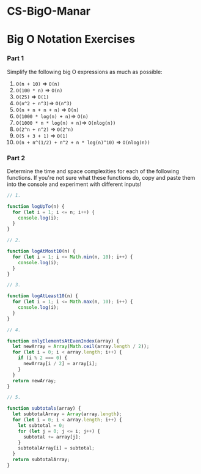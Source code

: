 # CS-BigO-Manar

# Big O Notation Exercises

### Part 1

Simplify the following big O expressions as much as possible:

1. `O(n + 10)` => `O(n)`
2. `O(100 * n)` => `O(n)`
3. `O(25)` => `O(1)`
4. `O(n^2 + n^3)`=> `O(n^3)`
5. `O(n + n + n + n)` => `O(n)`
6. `O(1000 * log(n) + n)`=> `O(n)`
7. `O(1000 * n * log(n) + n)`=> `O(nlog(n))`
8. `O(2^n + n^2)` => `O(2^n)`
9. `O(5 + 3 + 1)` => `O(1)`
10. `O(n + n^(1/2) + n^2 + n * log(n)^10)` => `O(nlog(n))`

### Part 2

Determine the time and space complexities for each of the following functions. If you're not sure what these functions do, copy and paste them into the console and experiment with different inputs!

```js
// 1.

function logUpTo(n) {
  for (let i = 1; i <= n; i++) {
    console.log(i);
  }
}

// 2.

function logAtMost10(n) {
  for (let i = 1; i <= Math.min(n, 10); i++) {
    console.log(i);
  }
}

// 3.

function logAtLeast10(n) {
  for (let i = 1; i <= Math.max(n, 10); i++) {
    console.log(i);
  }
}

// 4.

function onlyElementsAtEvenIndex(array) {
  let newArray = Array(Math.ceil(array.length / 2));
  for (let i = 0; i < array.length; i++) {
    if (i % 2 === 0) {
      newArray[i / 2] = array[i];
    }
  }
  return newArray;
}

// 5.

function subtotals(array) {
  let subtotalArray = Array(array.length);
  for (let i = 0; i < array.length; i++) {
    let subtotal = 0;
    for (let j = 0; j <= i; j++) {
      subtotal += array[j];
    }
    subtotalArray[i] = subtotal;
  }
  return subtotalArray;
}
```
